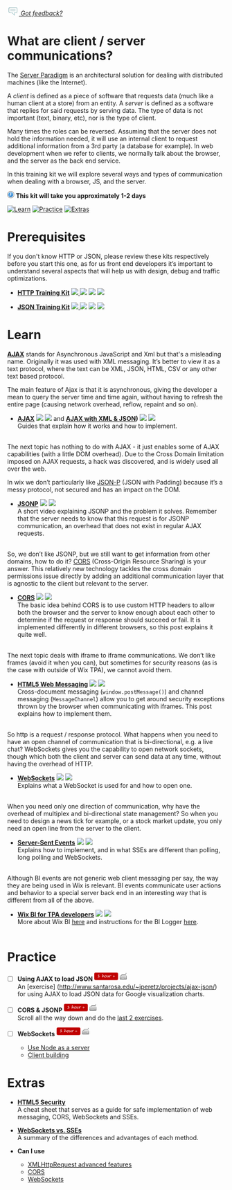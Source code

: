 *[![Feedback](/assets/feedback.gif) Got feedback?](mailto:leeb@wix.com)*

# What are client / server communications?

The [Server Paradigm](https://en.wikipedia.org/wiki/Client%E2%80%93server_model) is an architectural solution 
for dealing with distributed machines (like the Internet). 

A *client* is defined as a piece of software that requests data (much like a human client at a store) from an entity. A *server* is defined as a software that replies for said requests by serving data. The type of data is not important (text, binary, etc), nor is the type of client.

Many times the roles can be reversed. Assuming that the server does not hold the information needed, it will use an internal client to request additional information from a 3rd party (a database for example). In web development when we refer to clients, we normally talk about the browser, and the server as the back end service.

In this training kit we will explore several ways and types of communication when dealing with a browser, JS, and the server.

![](/assets/clock-16.png) **This kit will take you approximately 1-2 days**

<a href="#learn"><img src="https://github.com/wix/fed-training-kit/blob/master/assets/btn-learn.png" alt="Learn" height="48" width="140"></img></a>
<a href="#practice"><img src="https://github.com/wix/fed-training-kit/blob/master/assets/btn-practice.png" alt="Practice" height="48" width="140"></img></a>
<a href="#extras"><img src="https://github.com/wix/fed-training-kit/blob/master/assets/btn-extras.png" alt="Extras" height="48" width="140"></img></a>


# Prerequisites

  If you don't know HTTP or JSON, please review these kits respectively before you start this one, as for us front end developers it’s important to understand several aspects that will help us with design, debug and traffic optimizations.

- **[HTTP Training Kit](https://github.com/wix/server-training-kit/blob/master/content/HTTP.md)** <a href="#"><img src="https://github.com/wix/fed-training-kit/blob/master/assets/time-5h.png"></img> </a> <a href="#"><img src="https://github.com/wix/fed-training-kit/blob/master/assets/tag-read.png"></img></a>    <a href="#"><img src="https://github.com/wix/fed-training-kit/blob/master/assets/tag-video.png"></img></a>   <a href="#"><img src="https://github.com/wix/fed-training-kit/blob/master/assets/tag-handson.png"></img></a>   

- **[JSON Training Kit](https://github.com/wix/server-training-kit/blob/master/content/JSON.md)** <a href="#"><img src="https://github.com/wix/fed-training-kit/blob/master/assets/time-1h.png"></img> </a> <a href="#"><img src="https://github.com/wix/fed-training-kit/blob/master/assets/tag-read.png"></img></a>    <a href="#"><img src="https://github.com/wix/fed-training-kit/blob/master/assets/tag-video.png"></img></a>   <a href="#"><img src="https://github.com/wix/fed-training-kit/blob/master/assets/tag-handson.png"></img></a>   

# Learn

[**AJAX**](https://developer.mozilla.org/en-US/docs/AJAX) stands for Asynchronous JavaScript and Xml 
but that's a misleading name. Originally it was used with XML messaging. It’s better to view it as a text protocol, where the text can be XML, JSON, HTML, CSV or any other text based protocol. 

The main feature of Ajax is that it is asynchronous, giving the developer a mean to query the server time and time again, without having to refresh the entire page (causing network overhead, reflow, repaint and so on).  


- **[AJAX](http://www.codeproject.com/Articles/31155/Ajax-Tutorial-for-Beginners-Part)** <a href="#"><img src="https://github.com/wix/fed-training-kit/blob/master/assets/time-1h.png"></img></a> <a href="#"><img src="https://github.com/wix/fed-training-kit/blob/master/assets/tag-read.png"></img></a> and **[AJAX with XML & JSON](http://www.codeproject.com/Articles/31271/Ajax-Tutorial-for-Beginners-with-XML-JSON-Part))** <a href="#"><img src="https://github.com/wix/fed-training-kit/blob/master/assets/time-1h.png"></img></a> <a href="#"><img src="https://github.com/wix/fed-training-kit/blob/master/assets/tag-read.png"></img></a>   
  Guides that explain how it works and how to implement.<br></br>
 

The next topic has nothing to do with AJAX - it just enables some of AJAX capabilities (with a little DOM overhead). Due to the Cross Domain limitation imposed on AJAX requests, a hack was discovered, and is widely used all over the web.

In wix we don’t particularly like [JSON-P](https://en.wikipedia.org/wiki/JSONP) (JSON with Padding) because it’s a messy protocol, not secured and has an impact on the DOM.

- **[JSONP](https://www.youtube.com/watch?v=qXVCbitYUwE)** <a href="#"><img src="https://github.com/wix/fed-training-kit/blob/master/assets/time-5m.png"></img></a> <a href="#"><img src="https://github.com/wix/fed-training-kit/blob/master/assets/tag-video.png"></img></a>   
  A short video explaining JSONP and the problem it solves. Remember that the server needs to know that this request is for JSONP communication, an overhead that does not exist in regular AJAX requests.<br></br>
 
So, we don’t like JSONP, but we still want to get information from other domains, how to do it? [CORS](https://developer.mozilla.org/en-US/docs/Web/HTTP/Access_control_CORS) (Cross-Origin Resource Sharing) is your answer. This relatively new technology tackles the cross domain permissions issue directly by adding an additional communication layer that is agnostic to the client but relevant to the server.

- **[CORS](https://www.nczonline.net/blog/2010/05/25/cross-domain-ajax-with-cross-origin-resource-sharing/)** <a href="#"><img src="https://github.com/wix/fed-training-kit/blob/master/assets/time-30m.png"></img></a> <a href="#"><img src="https://github.com/wix/fed-training-kit/blob/master/assets/tag-read.png"></img></a>   
  The basic idea behind CORS is to use custom HTTP headers to allow both the browser and the server to know enough about each other to determine if the request or response should succeed or fail. It is implemented differently in different browsers, so this post explains it quite well.<br></br>

The next topic deals with iframe to iframe communications. We don’t like frames (avoid it when you can), but sometimes for security reasons (as is the case with outside of Wix TPA), we cannot avoid them.

- **[HTML5 Web Messaging](https://dev.opera.com/articles/window-postmessage-messagechannel/)** <a href="#"><img src="https://github.com/wix/fed-training-kit/blob/master/assets/time-1h.png"></img></a> <a href="#"><img src="https://github.com/wix/fed-training-kit/blob/master/assets/tag-read.png"></img></a>   
  Cross-document messaging (`window.postMessage()`) and channel messaging (`MessageChannel`) allow you to get around security exceptions thrown by the browser when communicating with iframes. This post explains how to implement them.<br></br>
 
So http is a request / response protocol. What happens when you need to have an open channel of communication that is bi-directional, e.g. a live chat? WebSockets gives you the capability to open network sockets, though which both the client and server can send data at any time, without having the overhead of HTTP.

- **[WebSockets](http://www.html5rocks.com/en/tutorials/websockets/basics/)** <a href="#"><img src="https://github.com/wix/fed-training-kit/blob/master/assets/time-30m.png"></img></a> <a href="#"><img src="https://github.com/wix/fed-training-kit/blob/master/assets/tag-read.png"></img></a>   
  Explains what a WebSocket is used for and how to open one.<br></br>

When you need only one direction of communication, why have the overhead of multiplex and bi-directional state management? So when you need to design a news tick for example, or a stock market update, you only need an open line from the server to the client.

- **[Server-Sent Events](http://www.html5rocks.com/en/tutorials/eventsource/basics/)** <a href="#"><img src="https://github.com/wix/fed-training-kit/blob/master/assets/time-30m.png"></img></a> <a href="#"><img src="https://github.com/wix/fed-training-kit/blob/master/assets/tag-video.png"></img></a>   
  Explains how to implement, and in what SSEs are different than polling, long polling and WebSockets.<br></br>

Although BI events are not generic web client messaging per say, the way they are being used in Wix is relevant. BI events communicate user actions and behavior to a special server back end in an interesting way that is different from all of the above. 

- **[Wix BI for TPA developers](https://kb.wixpress.com/display/AM/BI+Reporting+for+WixLabs+TPA)** <a href="#"><img src="https://github.com/wix/fed-training-kit/blob/master/assets/time-30m.png"></img></a> <a href="#"><img src="https://github.com/wix/fed-training-kit/blob/master/assets/tag-read.png"></img></a>   
  More about Wix BI [here](https://github.com/wix/crash-course/tree/master/common/BI) and instructions for the BI Logger [here](https://github.com/wix/wix-bi-logger).<br></br>

# Practice

- [ ] **Using AJAX to load JSON** <a href="#"><img src="/assets/time-1h.png"></img></a> <a href="#"><img src="/assets/tag-handson.png"></img></a>     
An [exercise] (http://www.santarosa.edu/~jperetz/projects/ajax-json/) for using AJAX to load JSON data for Google visualization charts.

- [ ] **CORS & JSONP** <a href="#"><img src="/assets/time-1h.png"></img></a> <a href="#"><img src="/assets/tag-handson.png"></img></a>     
Scroll all the way down and do the [last 2 exercises](https://www.webucator.com/tutorial/learn-ajax/cors-jsonp.cfm). 

- [ ] **WebSockets** <a href="#"><img src="/assets/time-1h.png"></img></a> <a href="#"><img src="/assets/tag-handson.png"></img></a>     
    - [Use Node as a server](http://code.tutsplus.com/tutorials/using-nodejs-and-websockets-to-build-a-chat-service--net-34482)
  - [Client building]( http://code.tutsplus.com/tutorials/start-using-html5-websockets-today--net-13270) 


# Extras


- **[HTML5 Security](https://www.owasp.org/index.php/HTML5_Security_Cheat_Sheet)**   
  A cheat sheet that serves as a guide for safe implementation of web messaging, CORS, WebSockets and SSEs.


- **[WebSockets vs. SSEs](http://stackoverflow.com/questions/5195452/websockets-vs-server-sent-events-eventsource)**   
  A summary of the differences and advantages of each method.


- **Can I use**   
   - [XMLHttpRequest advanced features](http://caniuse.com/#search=ajax)
   - [CORS](http://caniuse.com/#search=cors)
   - [WebSockets](http://caniuse.com/#search=websockets)

